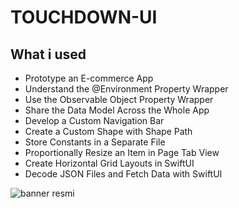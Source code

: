 # TOUCHDOWN-UI








## What i used


- Prototype an E-commerce App
- Understand the @Environment Property Wrapper
- Use the Observable Object Property Wrapper
- Share the Data Model Across the Whole App
- Develop a Custom Navigation Bar
- Create a Custom Shape with Shape Path
- Store Constants in a Separate File
- Proportionally Resize an Item in Page Tab View
- Create Horizontal Grid Layouts in SwiftUI
- Decode JSON Files and Fetch Data with SwiftUI


![banner resmi](https://r.resimlink.com/Uqkcmv5d.png)

